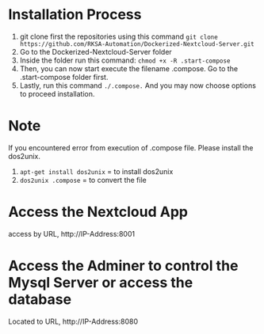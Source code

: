 # Installation Process

1. git clone first the repositories using this command ```git clone https://github.com/RKSA-Automation/Dockerized-Nextcloud-Server.git```
2. Go to the Dockerized-Nextcloud-Server folder
3. Inside the folder run this command: ```chmod +x -R .start-compose```
4. Then, you can now start execute the filename .compose. Go to the .start-compose folder first.
5. Lastly, run this command ```./.compose.``` And you may now choose options to proceed installation.

# Note

If you encountered error from execution of .compose file. Please install the dos2unix.

1. ```apt-get install dos2unix``` = to install dos2unix
2. ```dos2unix .compose``` = to convert the file

# Access the Nextcloud App
access by URL, http://IP-Address:8001

# Access the Adminer to control the Mysql Server or access the database
Located to URL, http://IP-Address:8080
